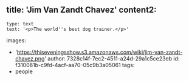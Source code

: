 title: 'Jim Van Zandt Chavez'
content2:
  -
    type: text
    text: '<p>The world''s best dog trainer.</p>'
images:
  - 'https://thiseveningsshow.s3.amazonaws.com/wiki/jim-van-zandt-chavez.png'
author: 7328c14f-7ec2-4511-a24d-29a1c5ce23eb
id: f310081b-c9fd-4acf-aa70-05c9b3a05061
tags:
  - people
